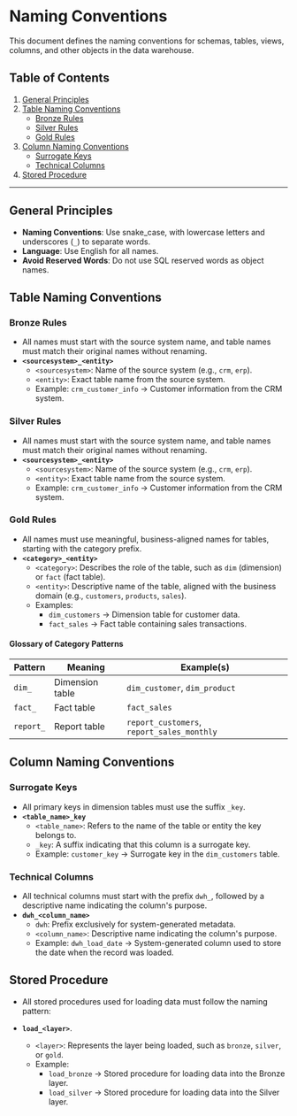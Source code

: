 # **Naming Conventions**

This document defines the naming conventions for schemas, tables, views, columns, and other objects in the data warehouse.

## **Table of Contents**

1. [General Principles](#general-principles)
2. [Table Naming Conventions](#table-naming-conventions)
   - [Bronze Rules](#bronze-rules)
   - [Silver Rules](#silver-rules)
   - [Gold Rules](#gold-rules)
3. [Column Naming Conventions](#column-naming-conventions)
   - [Surrogate Keys](#surrogate-keys)
   - [Technical Columns](#technical-columns)
4. [Stored Procedure](#stored-procedure-naming-conventions)
---

## **General Principles**

- **Naming Conventions**: Use snake_case, with lowercase letters and underscores (`_`) to separate words.
- **Language**: Use English for all names.
- **Avoid Reserved Words**: Do not use SQL reserved words as object names.

## **Table Naming Conventions**

### **Bronze Rules**
- All names must start with the source system name, and table names must match their original names without renaming.
- **`<sourcesystem>_<entity>`**  
  - `<sourcesystem>`: Name of the source system (e.g., `crm`, `erp`).  
  - `<entity>`: Exact table name from the source system.  
  - Example: `crm_customer_info` → Customer information from the CRM system.

### **Silver Rules**
- All names must start with the source system name, and table names must match their original names without renaming.
- **`<sourcesystem>_<entity>`**  
  - `<sourcesystem>`: Name of the source system (e.g., `crm`, `erp`).  
  - `<entity>`: Exact table name from the source system.  
  - Example: `crm_customer_info` → Customer information from the CRM system.

### **Gold Rules**
- All names must use meaningful, business-aligned names for tables, starting with the category prefix.
- **`<category>_<entity>`**  
  - `<category>`: Describes the role of the table, such as `dim` (dimension) or `fact` (fact table).  
  - `<entity>`: Descriptive name of the table, aligned with the business domain (e.g., `customers`, `products`, `sales`).  
  - Examples:
    - `dim_customers` → Dimension table for customer data.  
    - `fact_sales` → Fact table containing sales transactions.  

#### **Glossary of Category Patterns**

| Pattern     | Meaning                           | Example(s)                              |
|-------------|-----------------------------------|-----------------------------------------|
| `dim_`      | Dimension table                  | `dim_customer`, `dim_product`           |
| `fact_`     | Fact table                       | `fact_sales`                            |
| `report_`   | Report table                     | `report_customers`, `report_sales_monthly`   |

## **Column Naming Conventions**

### **Surrogate Keys**  
- All primary keys in dimension tables must use the suffix `_key`.
- **`<table_name>_key`**  
  - `<table_name>`: Refers to the name of the table or entity the key belongs to.  
  - `_key`: A suffix indicating that this column is a surrogate key.  
  - Example: `customer_key` → Surrogate key in the `dim_customers` table.
  
### **Technical Columns**
- All technical columns must start with the prefix `dwh_`, followed by a descriptive name indicating the column's purpose.
- **`dwh_<column_name>`**  
  - `dwh`: Prefix exclusively for system-generated metadata.  
  - `<column_name>`: Descriptive name indicating the column's purpose.  
  - Example: `dwh_load_date` → System-generated column used to store the date when the record was loaded.
 
## **Stored Procedure**

- All stored procedures used for loading data must follow the naming pattern:
- **`load_<layer>`**.
  
  - `<layer>`: Represents the layer being loaded, such as `bronze`, `silver`, or `gold`.
  - Example: 
    - `load_bronze` → Stored procedure for loading data into the Bronze layer.
    - `load_silver` → Stored procedure for loading data into the Silver layer.
